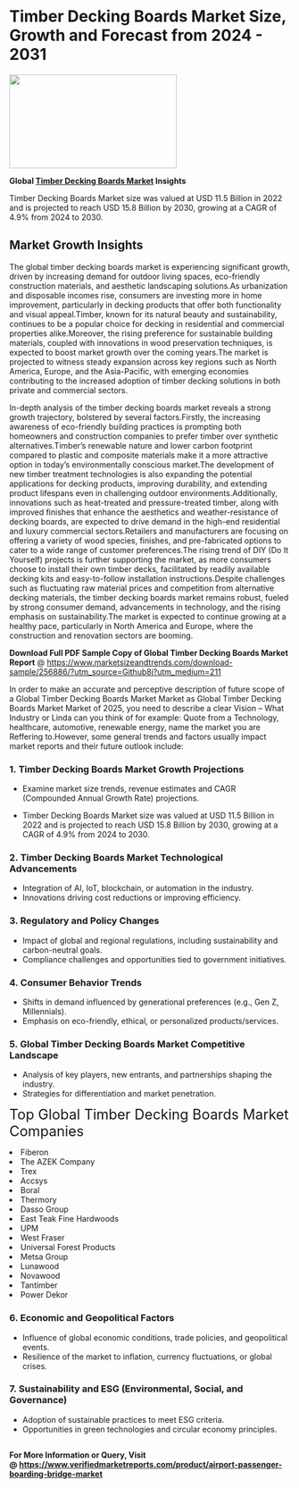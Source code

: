 <H1>Timber Decking Boards Market Size, Growth and Forecast from 2024 - 2031</H1><img class="aligncenter size-medium wp-image-584254" src="https://thirdeyenews.in/wp-content/uploads/2024/09/Global-Market-Research-300x168.jpeg" alt="" width="300" height="168" /><p><strong>Global&nbsp;<a href="https://www.marketsizeandtrends.com/download-sample/256886/?utm_source=Github8j?utm_medium=211">Timber Decking Boards Market</a> Insights</strong></p><p>Timber Decking Boards Market size was valued at USD 11.5 Billion in 2022 and is projected to reach USD 15.8 Billion by 2030, growing at a CAGR of 4.9% from 2024 to 2030.</p><p><h2>Market Growth Insights</h2> <p>The global timber decking boards market is experiencing significant growth, driven by increasing demand for outdoor living spaces, eco-friendly construction materials, and aesthetic landscaping solutions.As urbanization and disposable incomes rise, consumers are investing more in home improvement, particularly in decking products that offer both functionality and visual appeal.Timber, known for its natural beauty and sustainability, continues to be a popular choice for decking in residential and commercial properties alike.Moreover, the rising preference for sustainable building materials, coupled with innovations in wood preservation techniques, is expected to boost market growth over the coming years.The market is projected to witness steady expansion across key regions such as North America, Europe, and the Asia-Pacific, with emerging economies contributing to the increased adoption of timber decking solutions in both private and commercial sectors.</p> <p>In-depth analysis of the timber decking boards market reveals a strong growth trajectory, bolstered by several factors.Firstly, the increasing awareness of eco-friendly building practices is prompting both homeowners and construction companies to prefer timber over synthetic alternatives.Timber’s renewable nature and lower carbon footprint compared to plastic and composite materials make it a more attractive option in today’s environmentally conscious market.The development of new timber treatment technologies is also expanding the potential applications for decking products, improving durability, and extending product lifespans even in challenging outdoor environments.Additionally, innovations such as heat-treated and pressure-treated timber, along with improved finishes that enhance the aesthetics and weather-resistance of decking boards, are expected to drive demand in the high-end residential and luxury commercial sectors.Retailers and manufacturers are focusing on offering a variety of wood species, finishes, and pre-fabricated options to cater to a wide range of customer preferences.The rising trend of DIY (Do It Yourself) projects is further supporting the market, as more consumers choose to install their own timber decks, facilitated by readily available decking kits and easy-to-follow installation instructions.Despite challenges such as fluctuating raw material prices and competition from alternative decking materials, the timber decking boards market remains robust, fueled by strong consumer demand, advancements in technology, and the rising emphasis on sustainability.The market is expected to continue growing at a healthy pace, particularly in North America and Europe, where the construction and renovation sectors are booming.</p><p><span class=""><strong>Download Full PDF Sample Copy of Global Timber Decking Boards Market Report</strong> @ <a href="https://www.marketsizeandtrends.com/download-sample/256886/?utm_source=Github8j?utm_medium=211" target="_blank">https://www.marketsizeandtrends.com/download-sample/256886/?utm_source=Github8j?utm_medium=211</a></span></p><p>In order to make an accurate and perceptive description of future scope of a Global&nbsp;Timber Decking Boards Market Market as Global&nbsp;Timber Decking Boards Market Market of 2025, you need to describe a clear Vision &ndash; What Industry or Linda can you think of for example: Quote from a Technology, healthcare, automotive, renewable energy, name the market you are Reffering to.However, some general trends and factors usually impact market reports and their future outlook include:</p><h3>1.&nbsp;<strong>Timber Decking Boards Market Growth Projections</strong></h3><ul><li>Examine market size trends, revenue estimates and CAGR (Compounded Annual Growth Rate) projections.</li><li><p>Timber Decking Boards Market size was valued at USD 11.5 Billion in 2022 and is projected to reach USD 15.8 Billion by 2030, growing at a CAGR of 4.9% from 2024 to 2030.</p></li></ul><h3>2.&nbsp;<strong>Timber Decking Boards Market Technological Advancements</strong></h3><ul><li>Integration of AI, IoT, blockchain, or automation in the industry.</li><li>Innovations driving cost reductions or improving efficiency.</li></ul><h3>3.&nbsp;<strong>Regulatory and Policy Changes</strong></h3><ul><li>Impact of global and regional regulations, including sustainability and carbon-neutral goals.</li><li>Compliance challenges and opportunities tied to government initiatives.</li></ul><h3>4.&nbsp;<strong>Consumer Behavior Trends</strong></h3><ul><li>Shifts in demand influenced by generational preferences (e.g., Gen Z, Millennials).</li><li>Emphasis on eco-friendly, ethical, or personalized products/services.</li></ul><h3>5.&nbsp;<strong>Global Timber Decking Boards Market Competitive Landscape</strong></h3><ul><li>Analysis of key players, new entrants, and partnerships shaping the industry.</li><li>Strategies for differentiation and market penetration.</li></ul><p data-pm-slice="1 1 []"><span style="color: inherit; font-family: inherit; font-size: 25px;">Top Global Timber Decking Boards Market Companies</span></p><div class="" data-test-id=""><p><li>Fiberon</li><li> The AZEK Company</li><li> Trex</li><li> Accsys</li><li> Boral</li><li> Thermory</li><li> Dasso Group</li><li> East Teak Fine Hardwoods</li><li> UPM</li><li> West Fraser</li><li> Universal Forest Products</li><li> Metsa Group</li><li> Lunawood</li><li> Novawood</li><li> Tantimber</li><li> Power Dekor</li></p></div><h3>6.&nbsp;<strong>Economic and Geopolitical Factors</strong></h3><ul><li>Influence of global economic conditions, trade policies, and geopolitical events.</li><li>Resilience of the market to inflation, currency fluctuations, or global crises.</li></ul><h3>7.&nbsp;<strong>Sustainability and ESG (Environmental, Social, and Governance)</strong></h3><ul><li>Adoption of sustainable practices to meet ESG criteria.</li><li>Opportunities in green technologies and circular economy principles.</li></ul><h2><strong style="font-size: 14px;">For More Information or Query, Visit @&nbsp;</strong><a style="background-color: #ffffff; font-size: 14px;" href="https://www.marketsizeandtrends.com/report/timber-decking-boards-market/" target="_blank">https://www.verifiedmarketreports.com/product/airport-passenger-boarding-bridge-market</a></h2>